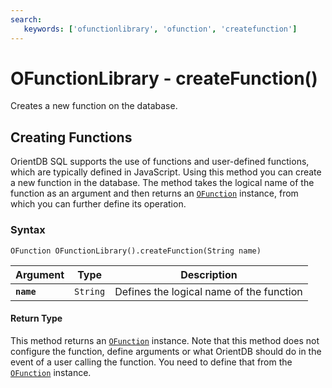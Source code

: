 ```yaml
---
search:
   keywords: ['ofunctionlibrary', 'ofunction', 'createfunction']
---
```


# OFunctionLibrary - createFunction()

Creates a new function on the database.

## Creating Functions

OrientDB SQL supports the use of functions and user-defined functions, which are typically defined in JavaScript.   Using this method you can create a new function in the database.  The method takes the logical name of the function as an argument and then returns an [`OFunction`](../OFunction.md) instance, from which you can further define its operation.

### Syntax

```
OFunction OFunctionLibrary().createFunction(String name)
```

| Argument | Type | Description |
|---|---|---|
| **`name`** | `String` | Defines the logical name of the function |

#### Return Type

This method returns an [`OFunction`](../OFunction.md) instance.  Note that this method does not configure the function, define arguments or what OrientDB should do in the event of a user calling the function.  You need to define that from the [`OFunction`](../OFunction.md) instance.

